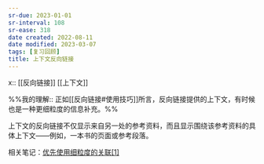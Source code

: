 ```yaml
---
sr-due: 2023-01-01
sr-interval: 108
sr-ease: 318
date created: 2022-08-11
date modified: 2023-03-07
tags: [复习回顾]
title: 上下文反向链接
---
```


x:: [[反向链接]] [[上下文]]

%%我的理解:: 正如[[反向链接#使用技巧]]所言，反向链接提供的上下文，有时候也是一种更细粒度的信息补充。%%

上下文的反向链接不仅显示来自另一处的参考资料，而且显示围绕该参考资料的具体上下文——例如，一本书的页面或参考段落。

相关笔记：[优先使用细粒度的关联](https://notes.andymatuschak.org/z68tVM68dEAuH4acs7HY6K76tTVzBdoBGKMZB)[[1]](https://zhuanlan.zhihu.com/p/533878306#ref_1)
